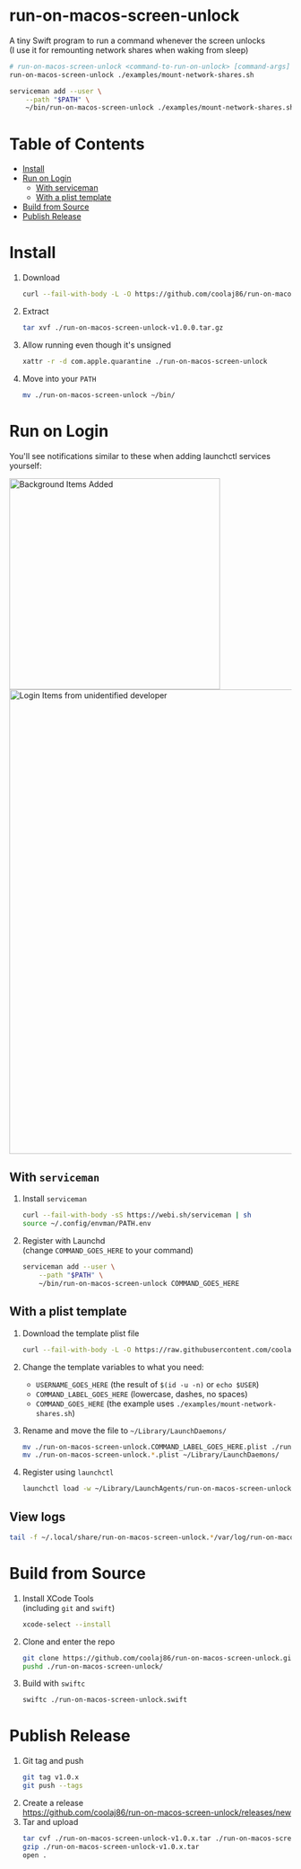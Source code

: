 # run-on-macos-screen-unlock

A tiny Swift program to run a command whenever the screen unlocks \
(I use it for remounting network shares when waking from sleep)

```sh
# run-on-macos-screen-unlock <command-to-run-on-unlock> [command-args]
run-on-macos-screen-unlock ./examples/mount-network-shares.sh
```

```sh
serviceman add --user \
    --path "$PATH" \
    ~/bin/run-on-macos-screen-unlock ./examples/mount-network-shares.sh
```

# Table of Contents

-   [Install](#install)
-   [Run on Login](#run-on-login)
    -   [With serviceman](#with-serviceman)
    -   [With a plist template](#with-a-plist-template)
-   [Build from Source](#build-from-source)
-   [Publish Release](#publish-release)

# Install

1. Download
    ```sh
    curl --fail-with-body -L -O https://github.com/coolaj86/run-on-macos-screen-unlock/releases/download/v1.0.0/run-on-macos-screen-unlock-v1.0.0.tar.gz
    ```
2. Extract
    ```sh
    tar xvf ./run-on-macos-screen-unlock-v1.0.0.tar.gz
    ```
3. Allow running even though it's unsigned
    ```sh
    xattr -r -d com.apple.quarantine ./run-on-macos-screen-unlock
    ```
4. Move into your `PATH`
    ```sh
    mv ./run-on-macos-screen-unlock ~/bin/
    ```

# Run on Login

You'll see notifications similar to these when adding launchctl services yourself:

<img width="376" alt="Background Items Added" src="https://github.com/user-attachments/assets/362d180b-51e6-4e5a-a9be-8cdc356e5b34">

<img width="827" alt="Login Items from unidentified developer" src="https://github.com/user-attachments/assets/fb8fce4c-035a-40ae-8f37-70c28e67ad87">

## With `serviceman`

1. Install `serviceman`
    ```sh
    curl --fail-with-body -sS https://webi.sh/serviceman | sh
    source ~/.config/envman/PATH.env
    ```
2. Register with Launchd \
   (change `COMMAND_GOES_HERE` to your command)

    ```sh
    serviceman add --user \
        --path "$PATH" \
        ~/bin/run-on-macos-screen-unlock COMMAND_GOES_HERE
    ```

## With a plist template

1. Download the template plist file
    ```sh
    curl --fail-with-body -L -O https://raw.githubusercontent.com/coolaj86/run-on-macos-screen-unlock/main/examples/run-on-macos-screen-unlock.COMMAND_LABEL_GOES_HERE.plist
    ```
2. Change the template variables to what you need:

    - `USERNAME_GOES_HERE` (the result of `$(id -u -n)` or `echo $USER`)
    - `COMMAND_LABEL_GOES_HERE` (lowercase, dashes, no spaces)
    - `COMMAND_GOES_HERE` (the example uses `./examples/mount-network-shares.sh`)

3. Rename and move the file to `~/Library/LaunchDaemons/`
    ```sh
    mv ./run-on-macos-screen-unlock.COMMAND_LABEL_GOES_HERE.plist ./run-on-macos-screen-unlock.example-label.plist
    mv ./run-on-macos-screen-unlock.*.plist ~/Library/LaunchDaemons/
    ```
4. Register using `launchctl`
    ```sh
    launchctl load -w ~/Library/LaunchAgents/run-on-macos-screen-unlock.*.plist
    ```

## View logs

```sh
tail -f ~/.local/share/run-on-macos-screen-unlock.*/var/log/run-on-macos-screen-unlock.*.log
```

# Build from Source

1. Install XCode Tools \
   (including `git` and `swift`)
    ```sh
    xcode-select --install
    ```
2. Clone and enter the repo
    ```sh
    git clone https://github.com/coolaj86/run-on-macos-screen-unlock.git
    pushd ./run-on-macos-screen-unlock/
    ```
3. Build with `swiftc`
    ```sh
    swiftc ./run-on-macos-screen-unlock.swift
    ```

# Publish Release

1. Git tag and push
    ```sh
    git tag v1.0.x
    git push --tags
    ```
2. Create a release \
   <https://github.com/coolaj86/run-on-macos-screen-unlock/releases/new>
3. Tar and upload
    ```sh
    tar cvf ./run-on-macos-screen-unlock-v1.0.x.tar ./run-on-macos-screen-unlock
    gzip ./run-on-macos-screen-unlock-v1.0.x.tar
    open .
    ```
